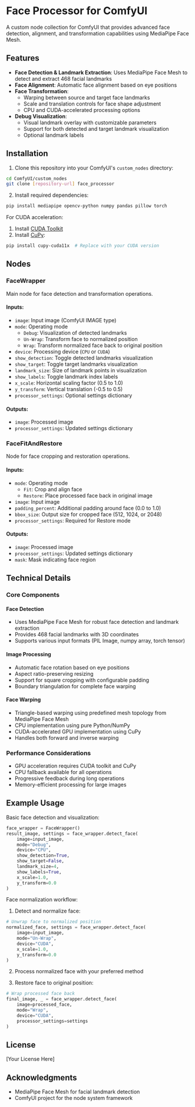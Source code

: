 # Face Processor for ComfyUI

A custom node collection for ComfyUI that provides advanced face detection, alignment, and transformation capabilities using MediaPipe Face Mesh.

## Features

- **Face Detection & Landmark Extraction**: Uses MediaPipe Face Mesh to detect and extract 468 facial landmarks
- **Face Alignment**: Automatic face alignment based on eye positions
- **Face Transformation**: 
  - Warping between source and target face landmarks
  - Scale and translation controls for face shape adjustment
  - CPU and CUDA-accelerated processing options
- **Debug Visualization**: 
  - Visual landmark overlay with customizable parameters
  - Support for both detected and target landmark visualization
  - Optional landmark labels

## Installation

1. Clone this repository into your ComfyUI's `custom_nodes` directory:
```bash
cd ComfyUI/custom_nodes
git clone [repository-url] face_processor
```

2. Install required dependencies:
```bash
pip install mediapipe opencv-python numpy pandas pillow torch
```

For CUDA acceleration:
1. Install [CUDA Toolkit](https://developer.nvidia.com/cuda-toolkit)
2. Install [CuPy](https://docs.cupy.dev/en/stable/install.html):
```bash
pip install cupy-cuda11x  # Replace with your CUDA version
```

## Nodes

### FaceWrapper
Main node for face detection and transformation operations.

#### Inputs:
- `image`: Input image (ComfyUI IMAGE type)
- `mode`: Operating mode
  - `Debug`: Visualization of detected landmarks
  - `Un-Wrap`: Transform face to normalized position
  - `Wrap`: Transform normalized face back to original position
- `device`: Processing device (`CPU` or `CUDA`)
- `show_detection`: Toggle detected landmarks visualization
- `show_target`: Toggle target landmarks visualization
- `landmark_size`: Size of landmark points in visualization
- `show_labels`: Toggle landmark index labels
- `x_scale`: Horizontal scaling factor (0.5 to 1.0)
- `y_transform`: Vertical translation (-0.5 to 0.5)
- `processor_settings`: Optional settings dictionary

#### Outputs:
- `image`: Processed image
- `processor_settings`: Updated settings dictionary

### FaceFitAndRestore
Node for face cropping and restoration operations.

#### Inputs:
- `mode`: Operating mode
  - `Fit`: Crop and align face
  - `Restore`: Place processed face back in original image
- `image`: Input image
- `padding_percent`: Additional padding around face (0.0 to 1.0)
- `bbox_size`: Output size for cropped face (512, 1024, or 2048)
- `processor_settings`: Required for Restore mode

#### Outputs:
- `image`: Processed image
- `processor_settings`: Updated settings dictionary
- `mask`: Mask indicating face region

## Technical Details

### Core Components

#### Face Detection
- Uses MediaPipe Face Mesh for robust face detection and landmark extraction
- Provides 468 facial landmarks with 3D coordinates
- Supports various input formats (PIL Image, numpy array, torch tensor)

#### Image Processing
- Automatic face rotation based on eye positions
- Aspect ratio-preserving resizing
- Support for square cropping with configurable padding
- Boundary triangulation for complete face warping

#### Face Warping
- Triangle-based warping using predefined mesh topology from MediaPipe Face Mesh
- CPU implementation using pure Python/NumPy
- CUDA-accelerated GPU implementation using CuPy
- Handles both forward and inverse warping

### Performance Considerations

- GPU acceleration requires CUDA toolkit and CuPy
- CPU fallback available for all operations
- Progressive feedback during long operations
- Memory-efficient processing for large images

## Example Usage

Basic face detection and visualization:
```python
face_wrapper = FaceWrapper()
result_image, settings = face_wrapper.detect_face(
    image=input_image,
    mode="Debug",
    device="CPU",
    show_detection=True,
    show_target=False,
    landmark_size=4,
    show_labels=True,
    x_scale=1.0,
    y_transform=0.0
)
```

Face normalization workflow:
1. Detect and normalize face:
```python
# Unwrap face to normalized position
normalized_face, settings = face_wrapper.detect_face(
    image=input_image,
    mode="Un-Wrap",
    device="CUDA",
    x_scale=1.0,
    y_transform=0.0
)
```

2. Process normalized face with your preferred method

3. Restore face to original position:
```python
# Wrap processed face back
final_image, _ = face_wrapper.detect_face(
    image=processed_face,
    mode="Wrap",
    device="CUDA",
    processor_settings=settings
)
```

## License

[Your License Here]

## Acknowledgments

- MediaPipe Face Mesh for facial landmark detection
- ComfyUI project for the node system framework